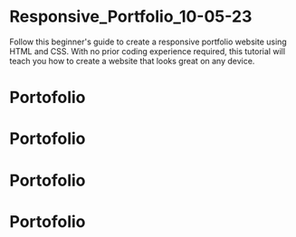 # Responsive_Portfolio_10-05-23
Follow this beginner's guide to create a responsive portfolio website using HTML and CSS. With no prior coding experience required, this tutorial will teach you how to create a website that looks great on any device.
# Portofolio
# Portofolio
# Portofolio
# Portofolio
